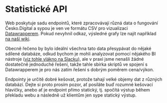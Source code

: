 # Statistické API

Web poskytuje sadu endpointů, které zpracovávají různá data o fungování Česko.Digital a sypou je ven ve formátu CSV pro vizualizaci [Datawrapperem](https://www.datawrapper.de). Pokud nevyhnil odkaz, výsledné grafy lze najít například [na naší wiki](https://cesko-digital.atlassian.net/l/cp/LYWffaN4).

Obecně řečeno by bylo ideální všechna tato data přesypávat do nějaké sdílené databáze, odkud bychom je mohli analyzovat pomocí nějakého BI nástroje ([viz tohle vlákno na Slacku](https://cesko-digital.slack.com/archives/CS7RPPVUL/p1674120322136839)), ale v praxi jsme nenašli žádné dostatečně jednoduché řešení, takže tahle sbírka skriptů ve spojení s Datawrapperem je pro nás zatím řešení s dobrým poměrem cena/výkon.

Endpointy je určitě dobré kešovat, protože tahají velké objemy dat z různých databází. Dejte si proto prosím pozor, ať posíláte buď rozumné kešovací hlavičky, anebo ať je endpoint přímo statický, tj. spočítá výstup během překladu webu a následně už klientům jen sype statický výstup.

